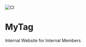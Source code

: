 ![CI](https://github.com/BdDsl/MyTag/workflows/CI/badge.svg)
# MyTag
Internal Website for Internal Members
